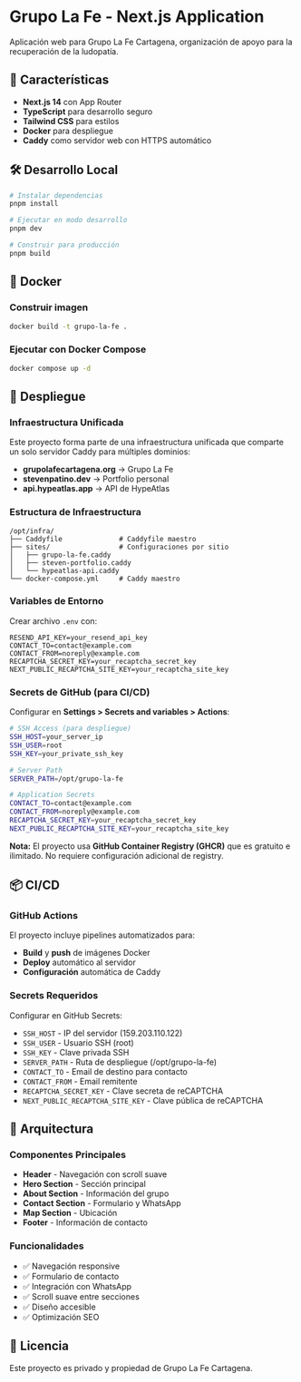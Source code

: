 # Grupo La Fe - Next.js Application

Aplicación web para Grupo La Fe Cartagena, organización de apoyo para la recuperación de la ludopatía.

## 🚀 Características

- **Next.js 14** con App Router
- **TypeScript** para desarrollo seguro
- **Tailwind CSS** para estilos
- **Docker** para despliegue
- **Caddy** como servidor web con HTTPS automático

## 🛠️ Desarrollo Local

```bash
# Instalar dependencias
pnpm install

# Ejecutar en modo desarrollo
pnpm dev

# Construir para producción
pnpm build
```

## 🐳 Docker

### Construir imagen
```bash
docker build -t grupo-la-fe .
```

### Ejecutar con Docker Compose
```bash
docker compose up -d
```

## 🚀 Despliegue

### Infraestructura Unificada

Este proyecto forma parte de una infraestructura unificada que comparte un solo servidor Caddy para múltiples dominios:

- **grupolafecartagena.org** → Grupo La Fe
- **stevenpatino.dev** → Portfolio personal
- **api.hypeatlas.app** → API de HypeAtlas

### Estructura de Infraestructura

```
/opt/infra/
├── Caddyfile              # Caddyfile maestro
├── sites/                 # Configuraciones por sitio
│   ├── grupo-la-fe.caddy
│   ├── steven-portfolio.caddy
│   └── hypeatlas-api.caddy
└── docker-compose.yml     # Caddy maestro
```

### Variables de Entorno

Crear archivo `.env` con:

```env
RESEND_API_KEY=your_resend_api_key
CONTACT_TO=contact@example.com
CONTACT_FROM=noreply@example.com
RECAPTCHA_SECRET_KEY=your_recaptcha_secret_key
NEXT_PUBLIC_RECAPTCHA_SITE_KEY=your_recaptcha_site_key
```

### Secrets de GitHub (para CI/CD)

Configurar en **Settings > Secrets and variables > Actions**:

```bash
# SSH Access (para despliegue)
SSH_HOST=your_server_ip
SSH_USER=root
SSH_KEY=your_private_ssh_key

# Server Path
SERVER_PATH=/opt/grupo-la-fe

# Application Secrets
CONTACT_TO=contact@example.com
CONTACT_FROM=noreply@example.com
RECAPTCHA_SECRET_KEY=your_recaptcha_secret_key
NEXT_PUBLIC_RECAPTCHA_SITE_KEY=your_recaptcha_site_key
```

**Nota:** El proyecto usa **GitHub Container Registry (GHCR)** que es gratuito e ilimitado. No requiere configuración adicional de registry.

## 📦 CI/CD

### GitHub Actions

El proyecto incluye pipelines automatizados para:
- **Build** y **push** de imágenes Docker
- **Deploy** automático al servidor
- **Configuración** automática de Caddy

### Secrets Requeridos

Configurar en GitHub Secrets:
- `SSH_HOST` - IP del servidor (159.203.110.122)
- `SSH_USER` - Usuario SSH (root)
- `SSH_KEY` - Clave privada SSH
- `SERVER_PATH` - Ruta de despliegue (/opt/grupo-la-fe)
- `CONTACT_TO` - Email de destino para contacto
- `CONTACT_FROM` - Email remitente
- `RECAPTCHA_SECRET_KEY` - Clave secreta de reCAPTCHA
- `NEXT_PUBLIC_RECAPTCHA_SITE_KEY` - Clave pública de reCAPTCHA

## 🔧 Arquitectura

### Componentes Principales

- **Header** - Navegación con scroll suave
- **Hero Section** - Sección principal
- **About Section** - Información del grupo
- **Contact Section** - Formulario y WhatsApp
- **Map Section** - Ubicación
- **Footer** - Información de contacto

### Funcionalidades

- ✅ Navegación responsive
- ✅ Formulario de contacto
- ✅ Integración con WhatsApp
- ✅ Scroll suave entre secciones
- ✅ Diseño accesible
- ✅ Optimización SEO

## 📄 Licencia

Este proyecto es privado y propiedad de Grupo La Fe Cartagena.
